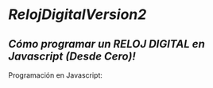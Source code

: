 # **_RelojDigitalVersion2_**

## **_Cómo programar un RELOJ DIGITAL en Javascript (Desde Cero)!_**
Programación en Javascript:
